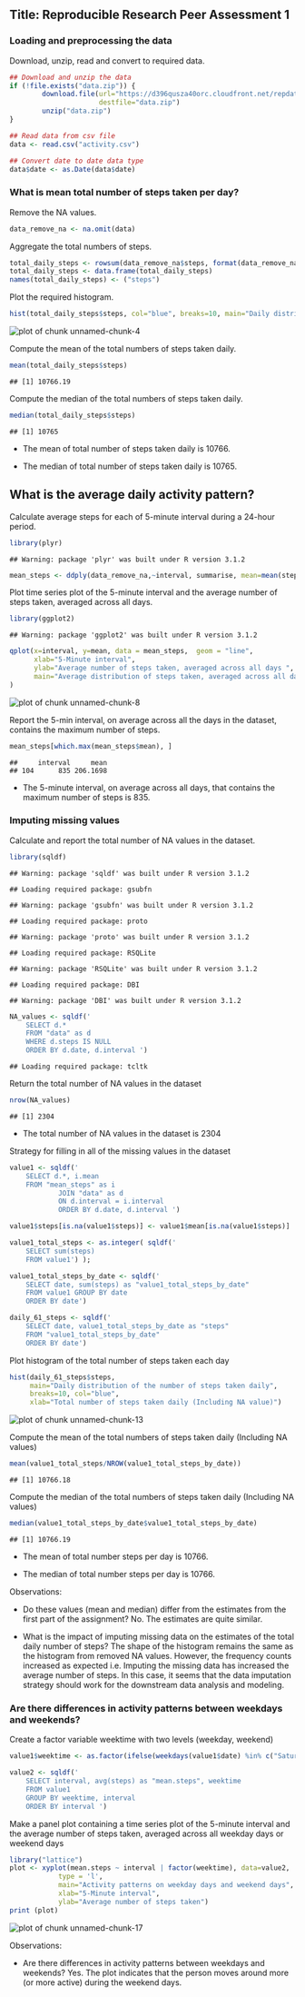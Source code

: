 ## Title: Reproducible Research Peer Assessment 1 

### Loading and preprocessing the data

Download, unzip, read and convert to required data.


```r
## Download and unzip the data
if (!file.exists("data.zip")) {
        download.file(url="https://d396qusza40orc.cloudfront.net/repdata%2Fdata%2Factivity.zip",
                      destfile="data.zip")
        unzip("data.zip")
}

## Read data from csv file
data <- read.csv("activity.csv")

## Convert date to date data type
data$date <- as.Date(data$date)
```

### What is mean total number of steps taken per day?

Remove the NA values.

```r
data_remove_na <- na.omit(data) 
```

Aggregate the total numbers of steps.

```r
total_daily_steps <- rowsum(data_remove_na$steps, format(data_remove_na$date, '%Y-%m-%d')) 
total_daily_steps <- data.frame(total_daily_steps) 
names(total_daily_steps) <- ("steps")
```

Plot the required histogram.

```r
hist(total_daily_steps$steps, col="blue", breaks=10, main="Daily distribution of the total number of steps taken daily", xlab="Total number of steps")
```

![plot of chunk unnamed-chunk-4](figure/unnamed-chunk-4-1.png) 

Compute the mean of the total numbers of steps taken daily.


```r
mean(total_daily_steps$steps)
```

```
## [1] 10766.19
```

Compute the median of the total numbers of steps taken daily.

```r
median(total_daily_steps$steps)
```

```
## [1] 10765
```
- The mean of total number of steps taken daily is 10766.

- The median of total number of steps taken daily is 10765.

## What is the average daily activity pattern?

Calculate average steps for each of 5-minute interval during a 24-hour period.

```r
library(plyr)
```

```
## Warning: package 'plyr' was built under R version 3.1.2
```

```r
mean_steps <- ddply(data_remove_na,~interval, summarise, mean=mean(steps))
```

Plot time series plot of the 5-minute interval and the average number of steps taken, averaged across all days.

```r
library(ggplot2)
```

```
## Warning: package 'ggplot2' was built under R version 3.1.2
```

```r
qplot(x=interval, y=mean, data = mean_steps,  geom = "line",
      xlab="5-Minute interval",
      ylab="Average number of steps taken, averaged across all days ",
      main="Average distribution of steps taken, averaged across all days"
)
```

![plot of chunk unnamed-chunk-8](figure/unnamed-chunk-8-1.png) 

Report the 5-min interval, on average across all the days in the dataset, contains the maximum number of steps.

```r
mean_steps[which.max(mean_steps$mean), ]
```

```
##     interval     mean
## 104      835 206.1698
```

- The 5-minute interval, on average across all days, that contains the maximum number of steps is 835.

### Imputing missing values

Calculate and report the total number of NA values in the dataset.

```r
library(sqldf)
```

```
## Warning: package 'sqldf' was built under R version 3.1.2
```

```
## Loading required package: gsubfn
```

```
## Warning: package 'gsubfn' was built under R version 3.1.2
```

```
## Loading required package: proto
```

```
## Warning: package 'proto' was built under R version 3.1.2
```

```
## Loading required package: RSQLite
```

```
## Warning: package 'RSQLite' was built under R version 3.1.2
```

```
## Loading required package: DBI
```

```
## Warning: package 'DBI' was built under R version 3.1.2
```

```r
NA_values <- sqldf(' 
    SELECT d.*            
    FROM "data" as d
    WHERE d.steps IS NULL 
    ORDER BY d.date, d.interval ')
```

```
## Loading required package: tcltk
```

Return the total number of NA values in the dataset

```r
nrow(NA_values)
```

```
## [1] 2304
```
- The total number of NA values in the dataset is 2304

Strategy for filling in all of the missing values in the dataset


```r
value1 <- sqldf('  
    SELECT d.*, i.mean
    FROM "mean_steps" as i
            JOIN "data" as d
            ON d.interval = i.interval 
            ORDER BY d.date, d.interval ') 

value1$steps[is.na(value1$steps)] <- value1$mean[is.na(value1$steps)]

value1_total_steps <- as.integer( sqldf(' 
    SELECT sum(steps)  
    FROM value1') );

value1_total_steps_by_date <- sqldf(' 
    SELECT date, sum(steps) as "value1_total_steps_by_date" 
    FROM value1 GROUP BY date 
    ORDER BY date') 

daily_61_steps <- sqldf('   
    SELECT date, value1_total_steps_by_date as "steps"
    FROM "value1_total_steps_by_date"
    ORDER BY date')
```

Plot histogram of the total number of steps taken each day


```r
hist(daily_61_steps$steps, 
     main="Daily distribution of the number of steps taken daily",
     breaks=10, col="blue", 
     xlab="Total number of steps taken daily (Including NA value)")
```

![plot of chunk unnamed-chunk-13](figure/unnamed-chunk-13-1.png) 

Compute the mean of the total numbers of steps taken daily (Including NA values)

```r
mean(value1_total_steps/NROW(value1_total_steps_by_date))
```

```
## [1] 10766.18
```

Compute the median of the total numbers of steps taken daily (Including NA values)

```r
median(value1_total_steps_by_date$value1_total_steps_by_date)
```

```
## [1] 10766.19
```
- The mean of total number steps per day is 10766.

- The median of total number steps per day is 10766.

Observations:

- Do these values (mean and median) differ from the estimates from the first part of the assignment? No. The estimates are quite similar.

- What is the impact of imputing missing data on the estimates of the total daily number of steps? The shape of the histogram remains the same as the histogram from removed NA values. However, the frequency counts increased as expected i.e. Imputing the missing data has increased the average number of steps. In this case, it seems that the data imputation strategy should work for the downstream data analysis and modeling.

### Are there differences in activity patterns between weekdays and weekends?

Create a factor variable weektime with two levels (weekday, weekend)

```r
value1$weektime <- as.factor(ifelse(weekdays(value1$date) %in% c("Saturday","Sunday"),"weekend", "weekday"))

value2 <- sqldf('   
    SELECT interval, avg(steps) as "mean.steps", weektime
    FROM value1
    GROUP BY weektime, interval
    ORDER BY interval ')
```

Make a panel plot containing a time series plot of the 5-minute interval and the average number of steps taken, averaged across all weekday days or weekend days

```r
library("lattice")
plot <- xyplot(mean.steps ~ interval | factor(weektime), data=value2, 
            type = 'l',
            main="Activity patterns on weekday days and weekend days",
            xlab="5-Minute interval",
            ylab="Average number of steps taken")
print (plot)
```

![plot of chunk unnamed-chunk-17](figure/unnamed-chunk-17-1.png) 

Observations:

- Are there differences in activity patterns between weekdays and weekends? Yes. The plot indicates that the person moves around more (or more active) during the weekend days.

